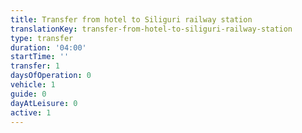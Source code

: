 ```yaml
---
title: Transfer from hotel to Siliguri railway station
translationKey: transfer-from-hotel-to-siliguri-railway-station
type: transfer
duration: '04:00'
startTime: ''
transfer: 1
daysOfOperation: 0
vehicle: 1
guide: 0
dayAtLeisure: 0
active: 1
---
```

